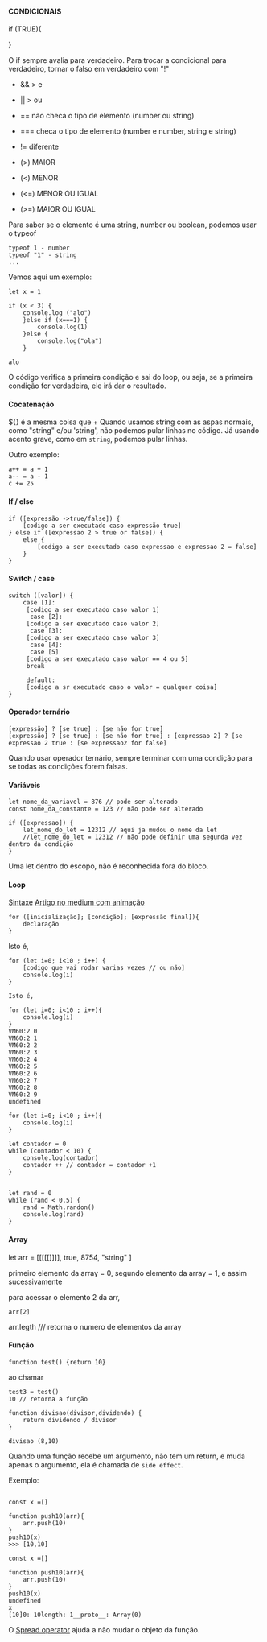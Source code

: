 #### CONDICIONAIS


if (TRUE){

}


O if sempre avalia para verdadeiro. Para trocar a condicional para verdadeiro, tornar o falso em verdadeiro com "!"


* && > e 
* || > ou

* == não checa o tipo de elemento (number ou string)
* === checa o tipo de elemento (number e number, string e string)
* != diferente
* (>) MAIOR
* (<) MENOR
* (<=) MENOR OU IGUAL
* (>=) MAIOR OU IGUAL

Para saber se o elemento é uma string, number ou boolean, podemos usar o typeof

~~~~
typeof 1 - number
typeof "1" - string
...
~~~~

Vemos aqui um exemplo:
~~~~
let x = 1

if (x < 3) {
    console.log ("alo")
    }else if (x===1) {
        console.log(1)
    }else {
        console.log("ola")
    }

alo
~~~~

O código verifica a primeira condição e sai do loop, ou seja, se a primeira condição for verdadeira, ele irá dar o resultado. 

#### Cocatenação

${} é a mesma coisa que + 
Quando usamos string com as aspas normais, como "string" e/ou 'string', não podemos pular linhas no código. 
Já usando acento grave, como em `string`, podemos pular linhas.

Outro exemplo: 

~~~~
a++ = a + 1
a-- = a - 1
c += 25 
~~~~

#### If / else

~~~~
if ([expressão ->true/false]) {
    [codigo a ser executado caso expressão true]
} else if ([expressao 2 > true or false]) {
    else {
        [codigo a ser executado caso expressao e expressao 2 = false]
    }
}
~~~~

#### Switch / case

~~~~
switch ([valor]) {
    case [1]:
     [codigo a ser executado caso valor 1]
      case [2]:
     [codigo a ser executado caso valor 2]
      case [3]:
     [codigo a ser executado caso valor 3]
      case [4]:
      case [5]
     [codigo a ser executado caso valor == 4 ou 5]
     break

     default:
     [codigo a sr executado caso o valor = qualquer coisa]
}
~~~~

#### Operador ternário

~~~~
[expressão] ? [se true] : [se não for true] 
[expressão] ? [se true] : [se não for true] : [expressao 2] ? [se expressao 2 true : [se expressao2 for false]
~~~~

Quando usar operador ternário, sempre terminar com uma condição para se todas as condições forem falsas.


#### Variáveis

~~~~
let nome_da_variavel = 876 // pode ser alterado
const nome_da_constante = 123 // não pode ser alterado
~~~~

~~~~
if ([expressao]) {
    let_nome_do_let = 12312 // aqui ja mudou o nome da let
    //let_nome_do_let = 12312 // não pode definir uma segunda vez dentro da condição
}
~~~~

Uma let dentro do escopo, não é reconhecida fora do bloco. 


#### Loop

[Sintaxe](https://developer.mozilla.org/pt-BR/docs/Web/JavaScript/Reference/Statements/for)
[Artigo no medium com animação](https://medium.freecodecamp.org/want-to-learn-about-javascripts-for-loops-this-animated-scuba-diver-can-help-76a038a09cc8)


~~~~
for ([inicialização]; [condição]; [expressão final]){
    declaração
}
~~~~

   Isto é,

~~~~
for (let i=0; i<10 ; i++) {
    [codigo que vai rodar varias vezes // ou não]
    console.log(i)
}
~~~~ 

    Isto é, 

~~~~
for (let i=0; i<10 ; i++){
	console.log(i)
}
VM60:2 0
VM60:2 1
VM60:2 2
VM60:2 3
VM60:2 4
VM60:2 5
VM60:2 6
VM60:2 7
VM60:2 8
VM60:2 9
undefined
~~~~

~~~~
for (let i=0; i<10 ; i++){
	console.log(i)
}

let contador = 0
while (contador < 10) {
    console.log(contador)
    contador ++ // contador = contador +1
}


let rand = 0
while (rand < 0.5) {
    rand = Math.randon()
    console.log(rand)
}
~~~~

#### Array

let arr = [[[[[]]]], true, 8754, "string" ]

primeiro elemento da array = 0, 
segundo  elemento da array = 1, 
e assim sucessivamente

para acessar o elemento 2 da arr, 

~~~~
arr[2]
~~~~

arr.legth /// retorna o numero de elementos da array

#### Função

~~~~
function test() {return 10}
~~~~

ao chamar  
~~~~
test3 = test()
10 // retorna a função
~~~~

~~~~
function divisao(divisor,dividendo) {
    return dividendo / divisor
}

divisao (8,10)
~~~~

Quando uma função recebe um argumento, não tem um return, e muda apenas o argumento, ela é chamada de `side effect`.

Exemplo:

~~~~

const x =[]

function push10(arr){
    arr.push(10)
}
push10(x)
>>> [10,10]
~~~~

~~~~
const x =[]

function push10(arr){
    arr.push(10)
}
push10(x)
undefined
x
[10]0: 10length: 1__proto__: Array(0)
~~~~

O [Spread operator](https://developer.mozilla.org/pt-BR/docs/Web/JavaScript/Reference/Operators/Spread_operator) ajuda a não mudar o objeto da função. 




